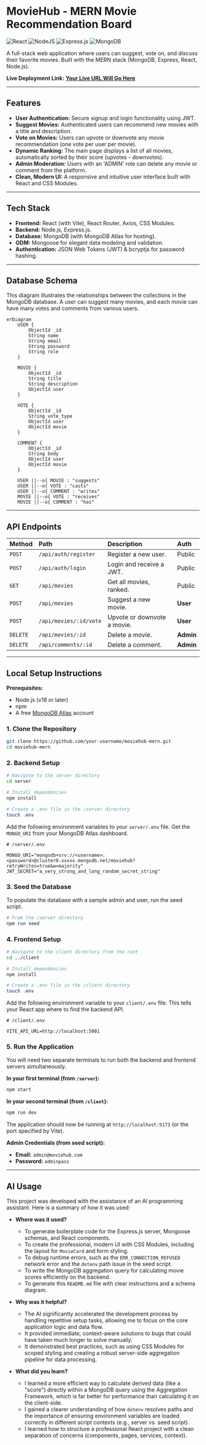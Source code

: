 # MovieHub - MERN Movie Recommendation Board

![React](https://img.shields.io/badge/react-%2320232a.svg?style=for-the-badge&logo=react&logoColor=%2361DAFB)
![NodeJS](https://img.shields.io/badge/node.js-6DA55F?style=for-the-badge&logo=node.js&logoColor=white)
![Express.js](https://img.shields.io/badge/express.js-%23404d59.svg?style=for-the-badge&logo=express&logoColor=%2361DAFB)
![MongoDB](https://img.shields.io/badge/MongoDB-%234ea94b.svg?style=for-the-badge&logo=mongodb&logoColor=white)

A full-stack web application where users can suggest, vote on, and discuss their favorite movies. Built with the MERN stack (MongoDB, Express, React, Node.js).

**Live Deployment Link:** [**Your Live URL Will Go Here**](https://your-moviehub-frontend.onrender.com)

---

## Features

-   **User Authentication:** Secure signup and login functionality using JWT.
-   **Suggest Movies:** Authenticated users can recommend new movies with a title and description.
-   **Vote on Movies:** Users can upvote or downvote any movie recommendation (one vote per user per movie).
-   **Dynamic Ranking:** The main page displays a list of all movies, automatically sorted by their score (upvotes - downvotes).
-   **Admin Moderation:** Users with an 'ADMIN' role can delete any movie or comment from the platform.
-   **Clean, Modern UI:** A responsive and intuitive user interface built with React and CSS Modules.

---

## Tech Stack

-   **Frontend:** React (with Vite), React Router, Axios, CSS Modules.
-   **Backend:** Node.js, Express.js.
-   **Database:** MongoDB (with MongoDB Atlas for hosting).
-   **ODM:** Mongoose for elegant data modeling and validation.
-   **Authentication:** JSON Web Tokens (JWT) & bcryptjs for password hashing.

---

## Database Schema

This diagram illustrates the relationships between the collections in the MongoDB database. A user can suggest many movies, and each movie can have many votes and comments from various users.

```mermaid
erDiagram
    USER {
        ObjectId _id
        String name
        String email
        String password
        String role
    }

    MOVIE {
        ObjectId _id
        String title
        String description
        ObjectId user
    }

    VOTE {
        ObjectId _id
        String vote_type
        ObjectId user
        ObjectId movie
    }

    COMMENT {
        ObjectId _id
        String body
        ObjectId user
        ObjectId movie
    }

    USER ||--o{ MOVIE : "suggests"
    USER ||--o{ VOTE : "casts"
    USER ||--o{ COMMENT : "writes"
    MOVIE ||--o{ VOTE : "receives"
    MOVIE ||--o{ COMMENT : "has"
```

---

## API Endpoints

| Method   | Path                          | Description                  | Auth      |
| :------- | :---------------------------- | :--------------------------- | :-------- |
| `POST`   | `/api/auth/register`          | Register a new user.         | Public    |
| `POST`   | `/api/auth/login`             | Login and receive a JWT.     | Public    |
| `GET`    | `/api/movies`                 | Get all movies, ranked.      | Public    |
| `POST`   | `/api/movies`                 | Suggest a new movie.         | **User**  |
| `POST`   | `/api/movies/:id/vote`        | Upvote or downvote a movie.  | **User**  |
| `DELETE` | `/api/movies/:id`             | Delete a movie.              | **Admin** |
| `DELETE` | `/api/comments/:id`           | Delete a comment.            | **Admin** |

---

## Local Setup Instructions

**Prerequisites:**
*   Node.js (v18 or later)
*   npm
*   A free [MongoDB Atlas](https://www.mongodb.com/cloud/atlas) account

### 1. Clone the Repository

```bash
git clone https://github.com/your-username/moviehub-mern.git
cd moviehub-mern
```

### 2. Backend Setup

```bash
# Navigate to the server directory
cd server

# Install dependencies
npm install

# Create a .env file in the /server directory
touch .env
```

Add the following environment variables to your `server/.env` file. Get the `MONGO_URI` from your MongoDB Atlas dashboard.

```env
# /server/.env

MONGO_URI="mongodb+srv://<username>:<password>@cluster0.xxxxx.mongodb.net/moviehub?retryWrites=true&w=majority"
JWT_SECRET="a_very_strong_and_long_random_secret_string"
```

### 3. Seed the Database

To populate the database with a sample admin and user, run the seed script.

```bash
# From the /server directory
npm run seed
```

### 4. Frontend Setup

```bash
# Navigate to the client directory from the root
cd ../client

# Install dependencies
npm install

# Create a .env file in the /client directory
touch .env
```

Add the following environment variable to your `client/.env` file. This tells your React app where to find the backend API.

```env
# /client/.env

VITE_API_URL=http://localhost:5001
```

### 5. Run the Application

You will need two separate terminals to run both the backend and frontend servers simultaneously.

**In your first terminal (from `/server`):**

```bash
npm start
```

**In your second terminal (from `/client`):**

```bash
npm run dev
```

The application should now be running at `http://localhost:5173` (or the port specified by Vite).

**Admin Credentials (from seed script):**
-   **Email:** `admin@moviehub.com`
-   **Password:** `adminpass`

---

## AI Usage

This project was developed with the assistance of an AI programming assistant. Here is a summary of how it was used:

*   **Where was it used?**
    *   To generate boilerplate code for the Express.js server, Mongoose schemas, and React components.
    *   To create the professional, modern UI with CSS Modules, including the layout for `MovieCard` and form styling.
    *   To debug runtime errors, such as the `ERR_CONNECTION_REFUSED` network error and the `dotenv` path issue in the seed script.
    *   To write the MongoDB aggregation query for calculating movie scores efficiently on the backend.
    *   To generate this `README.md` file with clear instructions and a schema diagram.

*   **Why was it helpful?**
    *   The AI significantly accelerated the development process by handling repetitive setup tasks, allowing me to focus on the core application logic and data flow.
    *   It provided immediate, context-aware solutions to bugs that could have taken much longer to solve manually.
    *   It demonstrated best practices, such as using CSS Modules for scoped styling and creating a robust server-side aggregation pipeline for data processing.

*   **What did you learn?**
    *   I learned a more efficient way to calculate derived data (like a "score") directly within a MongoDB query using the Aggregation Framework, which is far better for performance than calculating it on the client-side.
    *   I gained a clearer understanding of how `dotenv` resolves paths and the importance of ensuring environment variables are loaded correctly in different script contexts (e.g., server vs. seed script).
    *   I learned how to structure a professional React project with a clean separation of concerns (components, pages, services, context).